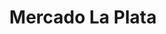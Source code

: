 ---
title: "Mercado La Plata"
url: /ciudad-autonoma-de-buenos-aires/mercado-la-plata/
shop: carnicero
---